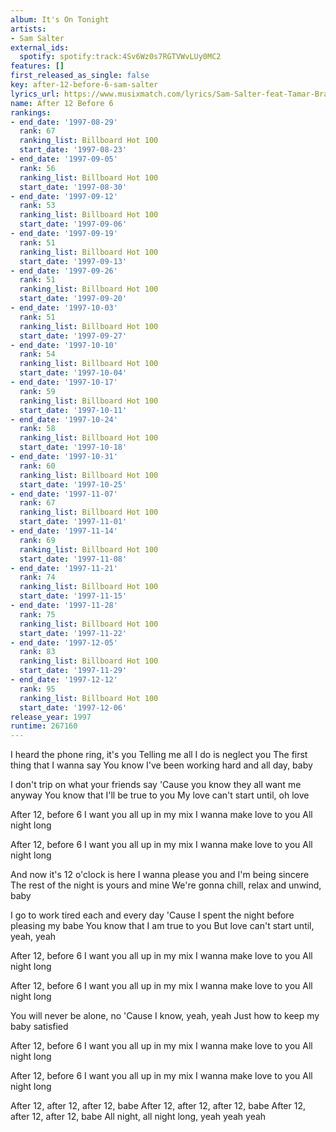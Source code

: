 ```yaml
---
album: It's On Tonight
artists:
- Sam Salter
external_ids:
  spotify: spotify:track:4Sv6Wz0s7RGTVWvLUy0MC2
features: []
first_released_as_single: false
key: after-12-before-6-sam-salter
lyrics_url: https://www.musixmatch.com/lyrics/Sam-Salter-feat-Tamar-Braxton-Nicci-Gilbert-Scott-Galbraith/After-12-Before-6
name: After 12 Before 6
rankings:
- end_date: '1997-08-29'
  rank: 67
  ranking_list: Billboard Hot 100
  start_date: '1997-08-23'
- end_date: '1997-09-05'
  rank: 56
  ranking_list: Billboard Hot 100
  start_date: '1997-08-30'
- end_date: '1997-09-12'
  rank: 53
  ranking_list: Billboard Hot 100
  start_date: '1997-09-06'
- end_date: '1997-09-19'
  rank: 51
  ranking_list: Billboard Hot 100
  start_date: '1997-09-13'
- end_date: '1997-09-26'
  rank: 51
  ranking_list: Billboard Hot 100
  start_date: '1997-09-20'
- end_date: '1997-10-03'
  rank: 51
  ranking_list: Billboard Hot 100
  start_date: '1997-09-27'
- end_date: '1997-10-10'
  rank: 54
  ranking_list: Billboard Hot 100
  start_date: '1997-10-04'
- end_date: '1997-10-17'
  rank: 59
  ranking_list: Billboard Hot 100
  start_date: '1997-10-11'
- end_date: '1997-10-24'
  rank: 58
  ranking_list: Billboard Hot 100
  start_date: '1997-10-18'
- end_date: '1997-10-31'
  rank: 60
  ranking_list: Billboard Hot 100
  start_date: '1997-10-25'
- end_date: '1997-11-07'
  rank: 67
  ranking_list: Billboard Hot 100
  start_date: '1997-11-01'
- end_date: '1997-11-14'
  rank: 69
  ranking_list: Billboard Hot 100
  start_date: '1997-11-08'
- end_date: '1997-11-21'
  rank: 74
  ranking_list: Billboard Hot 100
  start_date: '1997-11-15'
- end_date: '1997-11-28'
  rank: 75
  ranking_list: Billboard Hot 100
  start_date: '1997-11-22'
- end_date: '1997-12-05'
  rank: 83
  ranking_list: Billboard Hot 100
  start_date: '1997-11-29'
- end_date: '1997-12-12'
  rank: 95
  ranking_list: Billboard Hot 100
  start_date: '1997-12-06'
release_year: 1997
runtime: 267160
---
```

I heard the phone ring, it's you
Telling me all I do is neglect you
The first thing that I wanna say
You know I've been working hard and all day, baby

I don't trip on what your friends say
'Cause you know they all want me anyway
You know that I'll be true to you
My love can't start until, oh love

After 12, before 6
I want you all up in my mix
I wanna make love to you
All night long

After 12, before 6
I want you all up in my mix
I wanna make love to you
All night long

And now it's 12 o'clock is here
I wanna please you and I'm being sincere
The rest of the night is yours and mine
We're gonna chill, relax and unwind, baby

I go to work tired each and every day
'Cause I spent the night before pleasing my babe
You know that I am true to you
But love can't start until, yeah, yeah

After 12, before 6
I want you all up in my mix
I wanna make love to you
All night long

After 12, before 6
I want you all up in my mix
I wanna make love to you
All night long

You will never be alone, no
'Cause I know, yeah, yeah
Just how to keep my baby satisfied

After 12, before 6
I want you all up in my mix
I wanna make love to you
All night long

After 12, before 6
I want you all up in my mix
I wanna make love to you
All night long

After 12, after 12, after 12, babe
After 12, after 12, after 12, babe
After 12, after 12, after 12, babe
All night, all night long, yeah yeah yeah
